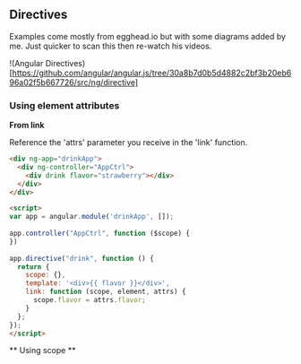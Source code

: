 ## Directives

Examples come mostly from egghead.io but with some diagrams added by me.
Just quicker to scan this then re-watch his videos.

!(Angular Directives)[https://github.com/angular/angular.js/tree/30a8b7d0b5d4882c2bf3b20eb696a02f5b667726/src/ng/directive]

### Using element attributes

**From link**

Reference the 'attrs' parameter you receive in the 'link' function.

~~~html
<div ng-app="drinkApp">
  <div ng-controller="AppCtrl">
    <div drink flavor="strawberry"></div>
  </div>
</div>

<script>
var app = angular.module('drinkApp', []);
 
app.controller("AppCtrl", function ($scope) {
})
 
app.directive("drink", function () {
  return {
    scope: {},
    template: '<div>{{ flavor }}</div>',
    link: function (scope, element, attrs) {
      scope.flavor = attrs.flavor;
    }
  };
});
</script>
~~~

** Using scope **

<div ng-app="drinkApp">
  <div ng-controller="AppCtrl">
    <div drink flavor="strawberry"></div>
  </div>
</div>

<script>
var app = angular.module('drinkApp', []);
 
app.controller("AppCtrl", function ($scope) {
})
 
app.directive("drink", function () {
  return {
    scope: {
      flavor: '@'
    },
    template: '<div>{{ flavor }}</div>'
  };
});
</script>
